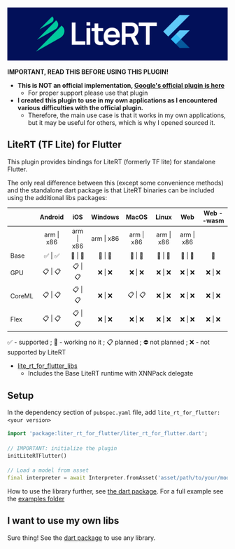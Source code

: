 
<p align="center">
    <br>
    <img src="./.github/readme/lite_rt_for_flutter.jpg"/>
    </br>
</p>

**IMPORTANT, READ THIS BEFORE USING THIS PLUGIN!**
* **This is NOT an official implementation, [Google's official plugin is here](https://pub.dev/packages/tflite_flutter)**
  * For proper support please use that plugin
* **I created this plugin to use in my own applications as I encountered various difficulties with the official plugin.**
  * Therefore, the main use case is that it works in my own applications, but it may be useful for others, which is why I opened sourced it.

## LiteRT (TF Lite) for Flutter

This plugin provides bindings for LiteRT (formerly TF lite) for standalone Flutter.

The only real difference between this (except some convenience methods) and the standalone dart package is that LiteRT binaries can be included using the additional libs packages:

|        |   Android  |     iOS    |   Windows  |    MacOS   |    Linux   |     Web    | Web --wasm |
|--------|:----------:|:----------:|:----------:|:----------:|:----------:|:----------:|:----------:|
|        | arm \| x86 | arm \| x86 | arm \| x86 | arm \| x86 | arm \| x86 | arm \| x86 |            |
| Base   |   ✅ \| ✅   |   🚧 \| 🚧   |   🚧 \| 🚧   |   🚧 \| 🚧   |   🚧 \| 🚧   |   🚧 \| 🚧   |      🚧     |
| GPU    |   📋 \| 📋   |   📋 \| 📋   |   ❌ \| ❌   |   ❌ \| ❌   |   ❌ \| ❌   |   ❌ \| ❌   |   ❌ \| ❌   |
| CoreML |   📋 \| 📋   |   📋 \| 📋   |   ❌ \| ❌   |   📋 \| 📋   |   ❌ \| ❌   |   ❌ \| ❌   |   ❌ \| ❌   |
| Flex   |   📋 \| 📋   |   📋 \| 📋   |   ❌ \| ❌   |   ❌ \| ❌   |   ❌ \| ❌   |   ❌ \| ❌   |   ❌ \| ❌   |

✅ - supported ; 🚧 - working no it ; 📋 planned ; ⛔️ not planned ; ❌ - not supported by LiteRT

* [lite_rt_for_flutter_libs](https://github.com/CaptainDario/lite_rt_for_flutter_libs/)
  * Includes the Base LiteRT runtime with XNNPack delegate

## Setup

In the dependency section of `pubspec.yaml` file, add `lite_rt_for_flutter: <your version>`

```dart
import 'package:liter_rt_for_flutter/liter_rt_for_flutter.dart';

// IMPORTANT: initialize the plugin
initLiteRTFlutter()

// Load a model from asset
final interpreter = await Interpreter.fromAsset('asset/path/to/your/model.tflite');

``` 

How to use the library further, see [the dart package](https://github.com/CaptainDario/lite_rt_for_dart?tab=readme-ov-file#example).
For a full example see the [examples folder](./example/)

## I want to use my own libs

Sure thing! See the [dart package](https://github.com/CaptainDario/lite_rt_for_dart) to use any library. 
